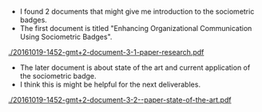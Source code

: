 * I found 2 documents that might give me introduction to the sociometric badges.
* The first document is titled "Enhancing Organizational Communication Using Sociometric Badges".

[./20161019-1452-gmt+2-document-3-1-paper-research.pdf](./20161019-1452-gmt+2-document-3-1-paper-research.pdf)

* The later document is about state of the art and current application of the sociometric badge.
* I think this is might be helpful for the next deliverables.

[./20161019-1452-gmt+2-document-3-2--paper-state-of-the-art.pdf](./20161019-1452-gmt+2-document-3-2--paper-state-of-the-art.pdff)